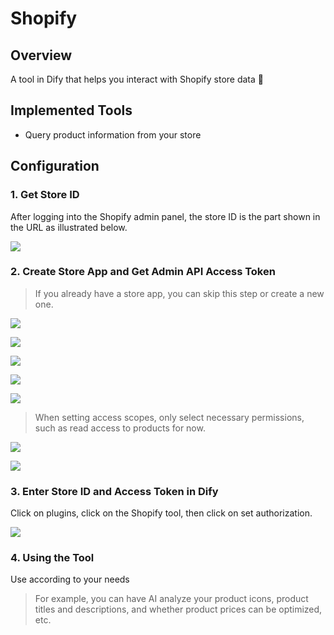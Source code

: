 # Shopify

## Overview

A tool in Dify that helps you interact with Shopify store data 🔧

## Implemented Tools
  
  - Query product information from your store

## Configuration

### 1. Get Store ID

After logging into the Shopify admin panel, the store ID is the part shown in the URL as illustrated below.

![](./_assets/screenshots/store_id.png)

### 2. Create Store App and Get Admin API Access Token

> If you already have a store app, you can skip this step or create a new one.

![](./_assets/screenshots/app_1.png)

![](./_assets/screenshots/app_2.png)

![](./_assets/screenshots/app_3.png)

![](./_assets/screenshots/app_4.png)

![](./_assets/screenshots/app_5.png)

> When setting access scopes, only select necessary permissions, such as read access to products for now.

![](./_assets/screenshots/app_6.png)

![](./_assets/screenshots/app_7.png)

### 3. Enter Store ID and Access Token in Dify

Click on plugins, click on the Shopify tool, then click on set authorization.

![](./_assets/screenshots/auth.png)

### 4. Using the Tool

Use according to your needs

> For example, you can have AI analyze your product icons, product titles and descriptions, and whether product prices can be optimized, etc.
